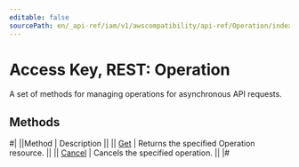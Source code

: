 ```yaml
---
editable: false
sourcePath: en/_api-ref/iam/v1/awscompatibility/api-ref/Operation/index.md
---
```


# Access Key, REST: Operation

A set of methods for managing operations for asynchronous API requests.

## Methods

#|
||Method | Description ||
|| [Get](get.md) | Returns the specified Operation resource. ||
|| [Cancel](cancel.md) | Cancels the specified operation. ||
|#